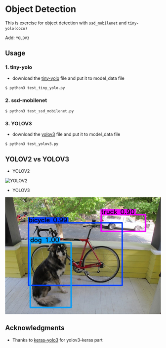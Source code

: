 # Object Detection
This is exercise for object detection with ```ssd_mobilenet``` and ```tiny-yolo(coco)```

Add: ```YOLOV3```


## Usage

### 1. tiny-yolo

* download the [tiny-yolo](https://drive.google.com/file/d/14-5ZojD1HSgMKnv6_E3WUcBPxaVm52X2/view?usp=sharing) file and put it to model_data file

```baash 
$ python3 test_tiny_yolo.py 
```

### 2. ssd-mobilenet

```baash 
$ python3 test_ssd_mobilenet.py 
```

### 3. YOLOV3

* download the [yolov3](https://drive.google.com/open?id=1vdD9TPiTWqvPxtCXdbVSKKksSdu0j_Hn) file and put it to model_data file

```baash 
$ python3 test_yolov3.py 
```

## YOLOV2 vs YOLOV3

* YOLOV2

![YOLOV2](/out/dog2.jpg)


* YOLOV3

![YOLOV2](/out/dog.jpg)

## Acknowledgments

* Thanks to [keras-yolo3](https://github.com/qqwweee/keras-yolo3) for yolov3-keras part

